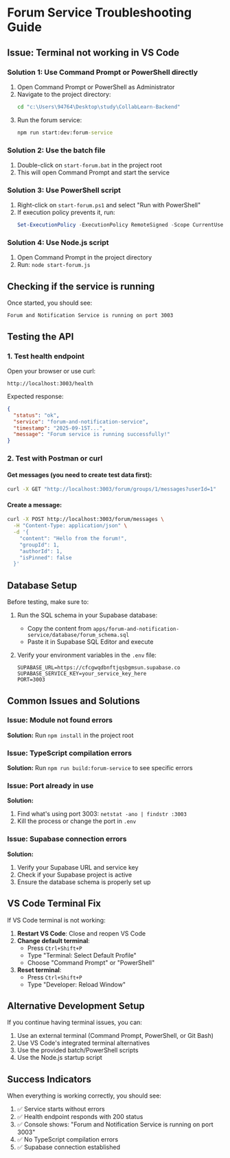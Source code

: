 # Forum Service Troubleshooting Guide

## Issue: Terminal not working in VS Code

### Solution 1: Use Command Prompt or PowerShell directly

1. Open Command Prompt or PowerShell as Administrator
2. Navigate to the project directory:
   ```cmd
   cd "c:\Users\94764\Desktop\study\CollabLearn-Backend"
   ```
3. Run the forum service:
   ```cmd
   npm run start:dev:forum-service
   ```

### Solution 2: Use the batch file

1. Double-click on `start-forum.bat` in the project root
2. This will open Command Prompt and start the service

### Solution 3: Use PowerShell script

1. Right-click on `start-forum.ps1` and select "Run with PowerShell"
2. If execution policy prevents it, run:
   ```powershell
   Set-ExecutionPolicy -ExecutionPolicy RemoteSigned -Scope CurrentUser
   ```

### Solution 4: Use Node.js script

1. Open Command Prompt in the project directory
2. Run: `node start-forum.js`

## Checking if the service is running

Once started, you should see:

```
Forum and Notification Service is running on port 3003
```

## Testing the API

### 1. Test health endpoint

Open your browser or use curl:

```
http://localhost:3003/health
```

Expected response:

```json
{
  "status": "ok",
  "service": "forum-and-notification-service",
  "timestamp": "2025-09-15T...",
  "message": "Forum service is running successfully!"
}
```

### 2. Test with Postman or curl

#### Get messages (you need to create test data first):

```bash
curl -X GET "http://localhost:3003/forum/groups/1/messages?userId=1"
```

#### Create a message:

```bash
curl -X POST http://localhost:3003/forum/messages \
  -H "Content-Type: application/json" \
  -d '{
    "content": "Hello from the forum!",
    "groupId": 1,
    "authorId": 1,
    "isPinned": false
  }'
```

## Database Setup

Before testing, make sure to:

1. Run the SQL schema in your Supabase database:
   - Copy the content from `apps/forum-and-notification-service/database/forum_schema.sql`
   - Paste it in Supabase SQL Editor and execute

2. Verify your environment variables in the `.env` file:
   ```
   SUPABASE_URL=https://cfcgwqdbnftjqsbgmsun.supabase.co
   SUPABASE_SERVICE_KEY=your_service_key_here
   PORT=3003
   ```

## Common Issues and Solutions

### Issue: Module not found errors

**Solution:** Run `npm install` in the project root

### Issue: TypeScript compilation errors

**Solution:** Run `npm run build:forum-service` to see specific errors

### Issue: Port already in use

**Solution:**

1. Find what's using port 3003: `netstat -ano | findstr :3003`
2. Kill the process or change the port in `.env`

### Issue: Supabase connection errors

**Solution:**

1. Verify your Supabase URL and service key
2. Check if your Supabase project is active
3. Ensure the database schema is properly set up

## VS Code Terminal Fix

If VS Code terminal is not working:

1. **Restart VS Code**: Close and reopen VS Code
2. **Change default terminal**:
   - Press `Ctrl+Shift+P`
   - Type "Terminal: Select Default Profile"
   - Choose "Command Prompt" or "PowerShell"
3. **Reset terminal**:
   - Press `Ctrl+Shift+P`
   - Type "Developer: Reload Window"

## Alternative Development Setup

If you continue having terminal issues, you can:

1. Use an external terminal (Command Prompt, PowerShell, or Git Bash)
2. Use VS Code's integrated terminal alternatives
3. Use the provided batch/PowerShell scripts
4. Use the Node.js startup script

## Success Indicators

When everything is working correctly, you should see:

1. ✅ Service starts without errors
2. ✅ Health endpoint responds with 200 status
3. ✅ Console shows: "Forum and Notification Service is running on port 3003"
4. ✅ No TypeScript compilation errors
5. ✅ Supabase connection established
